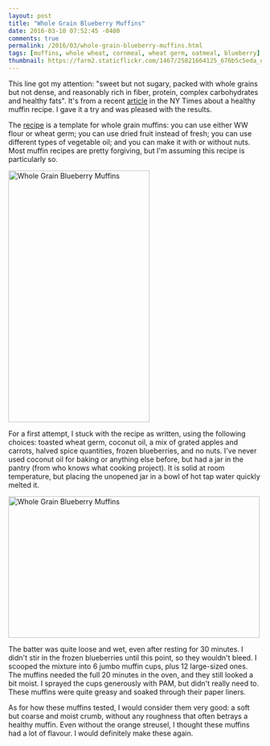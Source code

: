 ```yaml
---
layout: post
title: "Whole Grain Blueberry Muffins"
date: 2016-03-10 07:52:45 -0400
comments: true
permalink: /2016/03/whole-grain-blueberry-muffins.html
tags: [muffins, whole wheat, cornmeal, wheat germ, oatmeal, blueberry]
thumbnail: https://farm2.staticflickr.com/1467/25821664125_676b5c5eda_q.jpg
---
```


This line got my attention: "sweet but not sugary, packed with whole
grains but not dense, and reasonably rich in fiber, protein, complex
carbohydrates and healthy fats". It's from a recent
[article](http://www.nytimes.com/2016/02/24/dining/healthy-muffins-recipe-video.html?_r=0)
in the NY Times about a healthy muffin recipe. I gave it a try and
was pleased with the results.

The
[recipe](http://cooking.nytimes.com/recipes/1017990-whole-grain-blueberry-muffins-with-orange-streusel)
is a template for whole grain muffins: you can use either WW flour or
wheat germ; you can use dried fruit instead of fresh; you can use
different types of vegetable oil; and you can make it with or without
nuts. Most muffin recipes are pretty forgiving, but I'm assuming
this recipe is particularly so.

<a data-flickr-embed="true"
href="https://www.flickr.com/photos/gnuf/25821664125/in/dateposted/"
title="Whole Grain Blueberry Muffins"><img
src="https://farm2.staticflickr.com/1467/25821664125_676b5c5eda.jpg"
width="281" height="500" alt="Whole Grain Blueberry Muffins"></a><script
async src="//embedr.flickr.com/assets/client-code.js"
charset="utf-8"></script>

For a first attempt, I stuck with the recipe as written, using the
following choices: toasted wheat germ, coconut oil, a mix of grated
apples and carrots, halved spice quantities, frozen blueberries, and 
no nuts. I've never used coconut oil for baking or anything else
before, but had a jar in the pantry (from who knows what cooking
project). It is solid at room temperature, but placing the unopened
jar in a bowl of hot tap water quickly melted it.

<a data-flickr-embed="true"
href="https://www.flickr.com/photos/gnuf/25821664555/in/photostream/"
title="Whole Grain Blueberry Muffins"><img
src="https://farm2.staticflickr.com/1503/25821664555_3f98a7030f.jpg"
width="500" height="281" alt="Whole Grain Blueberry Muffins"></a><script
async src="//embedr.flickr.com/assets/client-code.js"
charset="utf-8"></script>

The batter was quite loose and wet, even after resting for 30 minutes. I
didn't stir in the frozen blueberries until this point, so they wouldn't
bleed. I scooped the mixture into 6 jumbo muffin cups, plus 12 large-sized 
ones. The muffins needed the full 20 minutes in the oven, and they still
looked a bit moist. I sprayed the cups generously with PAM, but
didn't really need to. These muffins were quite greasy and soaked
through their paper liners.

As for how these muffins tested, I would consider them very good:
a soft but coarse and moist crumb, without any roughness that often
betrays a healthy muffin. Even without the orange streusel, I thought
these muffins had a lot of flavour. I would definitely make these
again.

